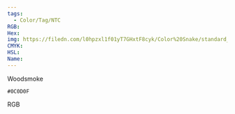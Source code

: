 ```yaml
---
tags:
  - Color/Tag/NTC
RGB:
Hex:
img: https://filedn.com/l0hpzxl1f01yT7GHxtF8cyk/Color%20Snake/standard_csv_to_svg//0C0D0F.svg
CMYK:
HSL:
Name:
---
```

Woodsmoke
```palette
#0C0D0F
```
RGB
